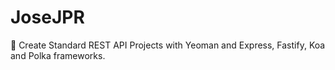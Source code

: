 # JoseJPR
🔌 Create Standard REST API Projects with Yeoman and Express, Fastify, Koa and Polka frameworks.
